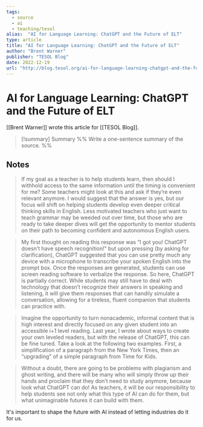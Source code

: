 ```yaml
---
tags:
  - source
  - ai
  - teaching/tesol
alias:  "AI for Language Learning: ChatGPT and the Future of ELT"
type: article
title: "AI for Language Learning: ChatGPT and the Future of ELT"
author: "Brent Warner"
publisher: "TESOL Blog"
date: 2022-12-19
url: "http://blog.tesol.org/ai-for-language-learning-chatgpt-and-the-future-of-elt/"
---
```

# AI for Language Learning: ChatGPT and the Future of ELT
[[Brent Warner]] wrote this article for [[TESOL Blog]].
> [!summary] Summary
> %% Write a one-sentence summary of the source. %%

## Notes
> If my goal as a teacher is to help students learn, then should I withhold access to the same information until the timing is convenient for me? Some teachers might look at this and ask if they’re even relevant anymore. I would suggest that the answer is yes, but our focus will shift on helping students develop even deeper critical thinking skills in English. Less motivated teachers who just want to teach grammar may be weeded out over time, but those who are ready to take deeper dives will get the opportunity to mentor students on their path to becoming confident and autonomous English users.

> My first thought on reading this response was “I got you! ChatGPT doesn’t have speech recognition!” but upon pressing (by asking for clarification), ChatGPT suggested that you can use pretty much any device with a microphone to transcribe your spoken English into the prompt box. Once the responses are generated, students can use screen reading software to verbalize the response. So here, ChatGPT is partially correct. While students may still have to deal with technology that doesn’t recognize their answers in speaking and listening, it will give them responses that can handily simulate a conversation, allowing for a tireless, fluent companion that students can practice with.

> Imagine the opportunity to turn nonacademic, informal content that is high interest and directly focused on any given student into an accessible i+1 level reading. Last year, I wrote about ways to create your own leveled readers, but with the release of ChatGPT, this can be fine tuned. Take a look at the following two examples. First, a simplification of a paragraph from the New York Times, then an “upgrading” of a simple paragraph from Time for Kids.

> Without a doubt, there are going to be problems with plagiarism and ghost writing, and there will be many who will simply throw up their hands and proclaim that they don’t need to study anymore, because look what ChatGPT can do! As teachers, it will be our responsibility to help students see not only what this type of AI can do for them, but what unimaginable futures it can build with them.

It's important to shape the future with AI instead of letting industries do it for us.